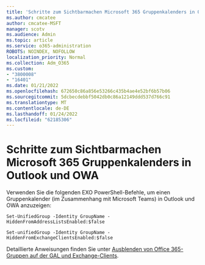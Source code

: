 ```yaml
---
title: 'Schritte zum Sichtbarmachen Microsoft 365 Gruppenkalenders in Outlook und OWA '
ms.author: cmcatee
author: cmcatee-MSFT
manager: scotv
ms.audience: Admin
ms.topic: article
ms.service: o365-administration
ROBOTS: NOINDEX, NOFOLLOW
localization_priority: Normal
ms.collection: Adm_O365
ms.custom:
- "3800008"
- "16401"
ms.date: 01/21/2022
ms.openlocfilehash: 672650c86a856e53266c435b4ae4e52bf6b57b06
ms.sourcegitcommit: 5dcbecdebbf5042db0c86a12149ddd537d766c91
ms.translationtype: MT
ms.contentlocale: de-DE
ms.lasthandoff: 01/24/2022
ms.locfileid: "62185306"
---
```

# <a name="steps-to-make-microsoft-365-group-calendar-visible-in-outlook-and-owa"></a>Schritte zum Sichtbarmachen Microsoft 365 Gruppenkalenders in Outlook und OWA

Verwenden Sie die folgenden EXO PowerShell-Befehle, um einen Gruppenkalender (im Zusammenhang mit Microsoft Teams) in Outlook und OWA anzuzeigen:

`Set-UnifiedGroup -Identity GroupName -HiddenFromAddressListsEnabled:$false`

`Set-unifiedGroup -Identity GroupName -HiddenFromExchangeClientsEnabled:$false`

Detaillierte Anweisungen finden Sie unter [Ausblenden von Office 365-Gruppen auf der GAL und Exchange-Clients](https://docs.microsoft.com/schooldatasync/hide-office-365-groups-from-the-gal).
